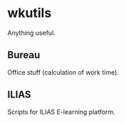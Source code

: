 # wkutils

Anything useful.

## Bureau

Office stuff (calculation of work time).


## ILIAS

Scripts for ILIAS E-learning platform.
